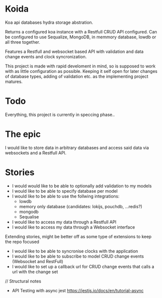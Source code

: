 # Koida
Koa api databases hydra storage abstration.

Returns a configured koa instance with a Restfull CRUD API configured.
Can be configured to use Sequalize, MongoDB, in memmory database, lowdb or all three together.

Features a Restfull and websocket based API with validation and data change events and clock syncronization.

This project is made with rapid develoment in mind, so is supposed to work with as little configuration as possible.
Keeping it self open for later changes of database types, adding of validation etc. as the implementing project matures.

# Todo
Everything, this project is currently in speccing phase..

# The epic
I would like to store data in arbitrary databases and access said data via websockets and a Restfull API.

# Stories
- I would would like to be able to optionally add validation to my models
- I would like to be able to specify database per model
- I would like to be able to use the follwing integrations:
    - lowdb
    - memory only database (candidates: lokijs, pouchdb, ...redis?)
    - mongodb
    - Sequalise
- I would like to access my data through a Restfull API
- I would like to access my data through a Websocket interface

Extending stories, might be better off as some type of extensions to keep the repo focused
- I would like to be able to syncronise clocks with the application
- I would like to be able to subscribe to model CRUD change events (Websocket and RestFull)
- I would like to set up a callback url for CRUD change events that calls a url with the change set




// Structural notes
 - API Testing with async jest https://jestjs.io/docs/en/tutorial-async

